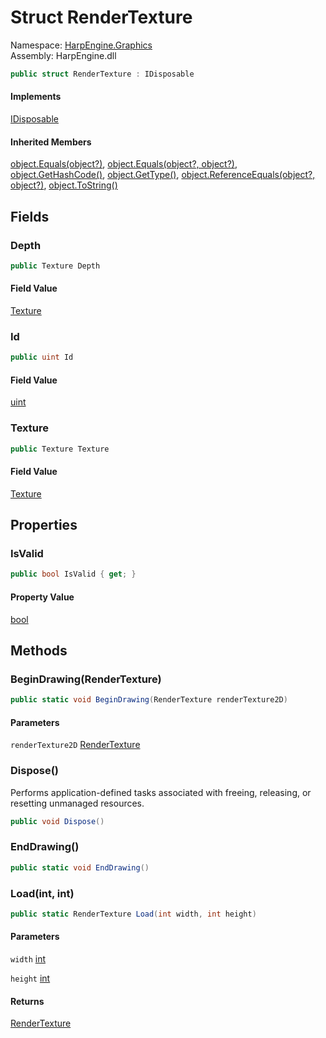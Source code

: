 # <a id="HarpEngine_Graphics_RenderTexture"></a> Struct RenderTexture

Namespace: [HarpEngine.Graphics](HarpEngine.Graphics.md)  
Assembly: HarpEngine.dll  

```csharp
public struct RenderTexture : IDisposable
```

#### Implements

[IDisposable](https://learn.microsoft.com/dotnet/api/system.idisposable)

#### Inherited Members

[object.Equals\(object?\)](https://learn.microsoft.com/dotnet/api/system.object.equals\#system\-object\-equals\(system\-object\)), 
[object.Equals\(object?, object?\)](https://learn.microsoft.com/dotnet/api/system.object.equals\#system\-object\-equals\(system\-object\-system\-object\)), 
[object.GetHashCode\(\)](https://learn.microsoft.com/dotnet/api/system.object.gethashcode), 
[object.GetType\(\)](https://learn.microsoft.com/dotnet/api/system.object.gettype), 
[object.ReferenceEquals\(object?, object?\)](https://learn.microsoft.com/dotnet/api/system.object.referenceequals), 
[object.ToString\(\)](https://learn.microsoft.com/dotnet/api/system.object.tostring)

## Fields

### <a id="HarpEngine_Graphics_RenderTexture_Depth"></a> Depth

```csharp
public Texture Depth
```

#### Field Value

 [Texture](HarpEngine.Graphics.Texture.md)

### <a id="HarpEngine_Graphics_RenderTexture_Id"></a> Id

```csharp
public uint Id
```

#### Field Value

 [uint](https://learn.microsoft.com/dotnet/api/system.uint32)

### <a id="HarpEngine_Graphics_RenderTexture_Texture"></a> Texture

```csharp
public Texture Texture
```

#### Field Value

 [Texture](HarpEngine.Graphics.Texture.md)

## Properties

### <a id="HarpEngine_Graphics_RenderTexture_IsValid"></a> IsValid

```csharp
public bool IsValid { get; }
```

#### Property Value

 [bool](https://learn.microsoft.com/dotnet/api/system.boolean)

## Methods

### <a id="HarpEngine_Graphics_RenderTexture_BeginDrawing_HarpEngine_Graphics_RenderTexture_"></a> BeginDrawing\(RenderTexture\)

```csharp
public static void BeginDrawing(RenderTexture renderTexture2D)
```

#### Parameters

`renderTexture2D` [RenderTexture](HarpEngine.Graphics.RenderTexture.md)

### <a id="HarpEngine_Graphics_RenderTexture_Dispose"></a> Dispose\(\)

Performs application-defined tasks associated with freeing, releasing, or resetting unmanaged resources.

```csharp
public void Dispose()
```

### <a id="HarpEngine_Graphics_RenderTexture_EndDrawing"></a> EndDrawing\(\)

```csharp
public static void EndDrawing()
```

### <a id="HarpEngine_Graphics_RenderTexture_Load_System_Int32_System_Int32_"></a> Load\(int, int\)

```csharp
public static RenderTexture Load(int width, int height)
```

#### Parameters

`width` [int](https://learn.microsoft.com/dotnet/api/system.int32)

`height` [int](https://learn.microsoft.com/dotnet/api/system.int32)

#### Returns

 [RenderTexture](HarpEngine.Graphics.RenderTexture.md)

